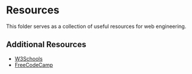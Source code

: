 # Resources
This folder serves as a collection of useful resources for web engineering.

## Additional Resources
- [W3Schools](https://www.w3schools.com/)
- [FreeCodeCamp](https://www.freecodecamp.org/)